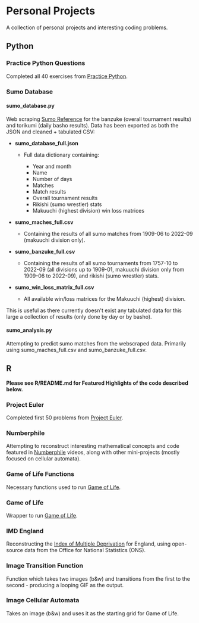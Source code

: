# Personal Projects

A collection of personal projects and interesting coding problems.

## Python

### Practice Python Questions

Completed all 40 exercises from [Practice Python](https://www.practicepython.org).

### Sumo Database

#### sumo_database.py

Web scraping [Sumo Reference](https://sumodb.sumogames.de/Default.aspx) for the banzuke (overall tournament results) and torikumi (daily basho results). Data has been exported as both the JSON and cleaned + tabulated CSV:

* **sumo_database_full.json**

	* Full data dictionary containing:
	
		* Year and month
		* Name
		* Number of days
		* Matches
		* Match results
		* Overall tournament results
		* Rikishi (sumo wrestler) stats
		* Makuuchi (highest division) win loss matrices

* **sumo_maches_full.csv**

	* Containing the results of all sumo matches from 1909-06 to 2022-09 (makuuchi division only).

* **sumo_banzuke_full.csv**

	* Containing the results of all sumo tournaments from 1757-10 to 2022-09 (all divisions up to 1909-01, makuuchi division only from 1909-06 to 2022-09), and rikishi (sumo wrestler) stats.
	
* **sumo_win_loss_matrix_full.csv**

	* All available win/loss matrices for the Makuuchi (highest) division.

This is useful as there currently doesn't exist any tabulated data for this large a collection of results (only done by day or by basho).

#### sumo_analysis.py

Attempting to predict sumo matches from the webscraped data. Primarily using sumo_maches_full.csv and sumo_banzuke_full.csv.

## R

**Please see R/README.md for Featured Highlights of the code described below.**

### Project Euler

Completed first 50 problems from [Project Euler](https://projecteuler.net).

### Numberphile

Attempting to reconstruct interesting mathematical concepts and code featured in [Numberphile](https://www.youtube.com/c/numberphile) videos, along with other mini-projects (mostly focused on cellular automata).

### Game of Life Functions

Necessary functions used to run [Game of Life](https://en.wikipedia.org/wiki/Conway%27s_Game_of_Life).

### Game of Life

Wrapper to run [Game of Life](https://en.wikipedia.org/wiki/Conway%27s_Game_of_Life).

### IMD England

Reconstructing the [Index of Multiple Deprivation](https://en.wikipedia.org/wiki/Multiple_deprivation_index) for England, using open-source data from the Office for National Statistics (ONS).

### Image Transition Function

Function which takes two images (b\&w) and transitions from the first to the second - producing a looping GIF as the output.

### Image Cellular Automata

Takes an image (b\&w) and uses it as the starting grid for Game of Life.
